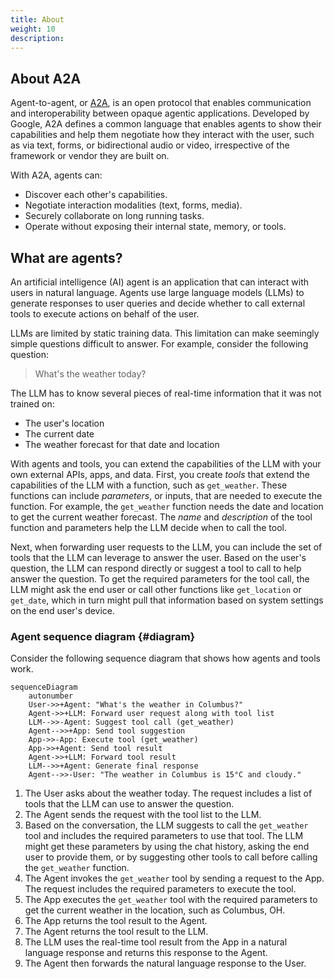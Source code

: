 ```yaml
---
title: About
weight: 10
description:
---
```


## About A2A

Agent-to-agent, or [A2A](https://github.com/a2aproject/A2A), is an open protocol that enables communication and interoperability between opaque agentic applications. Developed by Google, A2A defines a common language that enables agents to show their capabilities and help them negotiate how they interact with the user, such as via text, forms, or bidirectional audio or video, irrespective of the framework or vendor they are built on.

With A2A, agents can:

* Discover each other's capabilities.
* Negotiate interaction modalities (text, forms, media).
* Securely collaborate on long running tasks.
* Operate without exposing their internal state, memory, or tools.

## What are agents? 

An artificial intelligence (AI) agent is an application that can interact with users in natural language. Agents use large language models (LLMs) to generate responses to user queries and decide whether to call external tools to execute actions on behalf of the user.

LLMs are limited by static training data. This limitation can make seemingly simple questions difficult to answer. For example, consider the following question:

> What's the weather today?

The LLM has to know several pieces of real-time information that it was not trained on:

* The user's location
* The current date
* The weather forecast for that date and location

With agents and tools, you can extend the capabilities of the LLM with your own external APIs, apps, and data. First, you create _tools_ that extend the capabilities of the LLM with a function, such as `get_weather`. These functions can include _parameters_, or inputs, that are needed to execute the function. For example, the `get_weather` function needs the date and location to get the current weather forecast. The _name_ and _description_ of the tool function and parameters help the LLM decide when to call the tool.

Next, when forwarding user requests to the LLM, you can include the set of tools that the LLM can leverage to answer the user. Based on the user's question, the LLM can respond directly or suggest a tool to call to help answer the question. To get the required parameters for the tool call, the LLM might ask the end user or call other functions like `get_location` or `get_date`, which in turn might pull that information based on system settings on the end user's device.

### Agent sequence diagram {#diagram}

Consider the following sequence diagram that shows how agents and tools work.

```mermaid
sequenceDiagram
    autonumber
    User->>+Agent: "What's the weather in Columbus?"
    Agent->>+LLM: Forward user request along with tool list
    LLM-->>-Agent: Suggest tool call (get_weather)
    Agent-->>+App: Send tool suggestion
    App->>-App: Execute tool (get_weather)
    App->>+Agent: Send tool result
    Agent->>+LLM: Forward tool result
    LLM-->>+Agent: Generate final response
    Agent-->>-User: "The weather in Columbus is 15°C and cloudy."
```

1. The User asks about the weather today. The request includes a list of tools that the LLM can use to answer the question.
2. The Agent sends the request with the tool list to the LLM.
3. Based on the conversation, the LLM suggests to call the `get_weather` tool and includes the required parameters to use that tool. The LLM might get these parameters by using the chat history, asking the end user to provide them, or by suggesting other tools to call before calling the `get_weather` function.
4. The Agent invokes the `get_weather` tool by sending a request to the App. The request includes the required parameters to execute the tool.
5. The App executes the `get_weather` tool with the required parameters to get the current weather in the location, such as Columbus, OH.
6. The App returns the tool result to the Agent.
7. The Agent returns the tool result to the LLM.
8. The LLM uses the real-time tool result from the App in a natural language response and returns this response to the Agent.
9. The Agent then forwards the natural language response to the User.

